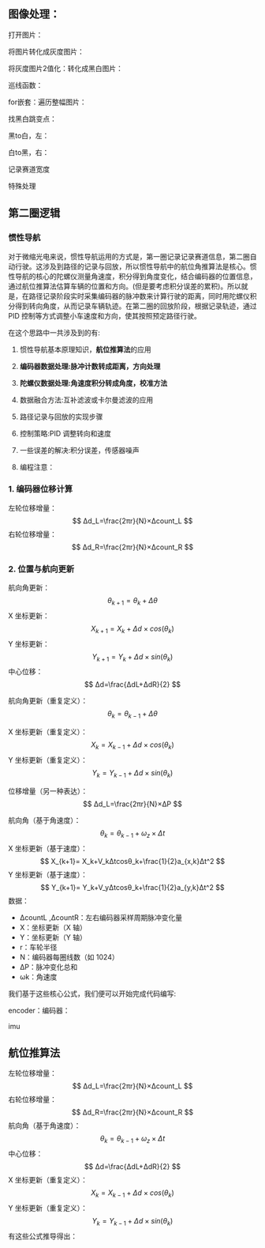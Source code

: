 ## 图像处理：

打开图片：

将图片转化成灰度图片：

将灰度图片2值化：转化成黑白图片：

巡线函数：

for嵌套：遍历整幅图片：

找黑白跳变点：

黑to白，左：

白to黑，右：

记录赛道宽度

特殊处理

## 第二圈逻辑

### 惯性导航

​	对于微缩光电来说，惯性导航运用的方式是，第一圈记录记录赛道信息，第二圈自动行驶。这涉及到路径的记录与回放，所以惯性导航中的航位角推算法是核心。惯性导航的核心的陀螺仪测量角速度，积分得到角度变化，结合编码器的位置信息，通过航位推算法估算车辆的位置和方向。(但是要考虑积分误差的累积)。
​	所以就是，在路径记录阶段实时采集编码器的脉冲数来计算行驶的距离，同时用陀螺仪积分得到转向角度，从而记录车辆轨迹。在第二圈的回放阶段，根据记录轨迹，通过 PID 控制等方式调整小车速度和方向，使其按照预定路径行驶。

在这个思路中一共涉及到的有:

1. 惯性导航基本原理知识，**航位推算法**的应用 

2. **编码器数据处理:脉冲计数转成距离，方向处理**
3.  **陀螺仪数据处理:角速度积分转成角度，校准方法**
4. 数据融合方法:互补滤波或卡尔曼滤波的应用
5. 路径记录与回放的实现步骤
6. 控制策略:PID 调整转向和速度
7. 一些误差的解决:积分误差，传感器噪声
8. 编程注意：



### 1. 编码器位移计算

左轮位移增量：
$$
Δd_L=\frac{2πr}{N}×Δcount_L
$$
右轮位移增量：
$$
Δd_R=\frac{2πr}{N}×Δcount_R
$$

### 2. 位置与航向更新

航向角更新：
$$
θ_{k+1}=θ_k+Δθ
$$
X 坐标更新：
$$
X_{k+1}=X_k+Δd×cos⁡(θ_k)
$$
Y 坐标更新：
$$
Y_{k+1}=Y_k+Δd×sin⁡(θ_k)
$$
中心位移：
$$
Δd=\frac{ΔdL+ΔdR}{2}
$$


航向角更新（重复定义）：
$$
θ_{k}=θ_{k-1}+Δθ
$$


X 坐标更新（重复定义）：
$$
X_{k}=X_{k-1}+Δd×cos⁡(θ_k)
$$
Y 坐标更新（重复定义）：
$$
Y_{k}=Y_{k-1}+Δd×sin⁡(θ_k)
$$


位移增量（另一种表达）：
$$
Δd_L=\frac{2πr}{N}×ΔP
$$


航向角（基于角速度）：
$$
θ_k=θ_{k−1}+ω_z×Δt
$$
X 坐标更新（基于速度）：
$$
X_{k+1}= X_k+V_kΔtcosθ_k+\frac{1}{2}a_{x,k}Δt^2
$$
Y 坐标更新（基于速度）：
$$
Y_{k+1}= Y_k+V_yΔtcosθ_k+\frac{1}{2}a_{y,k}Δt^2
$$
数据：

- ΔcountL ,ΔcountR：左右编码器采样周期脉冲变化量
- X：坐标更新（X 轴）
- Y：坐标更新（Y 轴）
- r：车轮半径
- N：编码器每圈线数（如 1024）
- ΔP：脉冲变化总和
- ωk：角速度

我们基于这些核心公式，我们便可以开始完成代码编写:

encoder：编码器：

imu

## 航位推算法

左轮位移增量：
$$
Δd_L=\frac{2πr}{N}×Δcount_L
$$
右轮位移增量：
$$
Δd_R=\frac{2πr}{N}×Δcount_R
$$
航向角（基于角速度）：
$$
θ_k=θ_{k−1}+ω_z×Δt
$$
中心位移：
$$
Δd=\frac{ΔdL+ΔdR}{2}
$$
X 坐标更新（重复定义）：
$$
X_{k}=X_{k-1}+Δd×cos⁡(θ_k)
$$
Y 坐标更新（重复定义）：
$$
Y_{k}=Y_{k-1}+Δd×sin⁡(θ_k)
$$
有这些公式推导得出：

